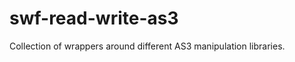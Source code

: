 swf-read-write-as3
==================

Collection of wrappers around different AS3 manipulation libraries.
